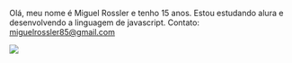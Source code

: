 Olá, meu nome é Miguel Rossler e tenho 15 anos. Estou estudando alura e desenvolvendo a linguagem de javascript.
Contato: miguelrossler85@gmail.com


![](https://encrypted-tbn0.gstatic.com/images?q=tbn:ANd9GcRbBvcf-kyQ7EEWtF6eCx7GJcL3fKl2Ee7gxg&s)
